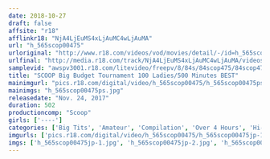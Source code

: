 ```yaml
---
date: 2018-10-27
draft: false
affsite: "r18"
afflinkr18: "NjA4LjEuMS4xLjAuMC4wLjAuMA"
url: "h_565scop00475"
urloriginal: "http://www.r18.com/videos/vod/movies/detail/-/id=h_565scop00475"
urlfinal: "http://media.r18.com/track/NjA4LjEuMS4xLjAuMC4wLjAuMA/videos/vod/movies/detail/-/id=h_565scop00475"
samplevid: "awspv3001.r18.com/litevideo/freepv/8/84s/84scop475/84scop475_dmb_w.mp4"
title: "SCOOP Big Budget Tournament 100 Ladies/500 Minutes BEST"
mainimgurl: "pics.r18.com/digital/video/h_565scop00475/h_565scop00475ps.jpg"
mainimgs: "h_565scop00475ps.jpg"
releasedate: "Nov. 24, 2017"
duration: 502
productioncomp: "Scoop"
girls: ['----']
categories: ['Big Tits', 'Amateur', 'Compilation', 'Over 4 Hours', 'Hi-Def']
imgurls: ['pics.r18.com/digital/video/h_565scop00475/h_565scop00475jp-1.jpg', 'pics.r18.com/digital/video/h_565scop00475/h_565scop00475jp-2.jpg', 'pics.r18.com/digital/video/h_565scop00475/h_565scop00475jp-3.jpg', 'pics.r18.com/digital/video/h_565scop00475/h_565scop00475jp-4.jpg', 'pics.r18.com/digital/video/h_565scop00475/h_565scop00475jp-5.jpg', 'pics.r18.com/digital/video/h_565scop00475/h_565scop00475jp-6.jpg', 'pics.r18.com/digital/video/h_565scop00475/h_565scop00475jp-7.jpg', 'pics.r18.com/digital/video/h_565scop00475/h_565scop00475jp-8.jpg', 'pics.r18.com/digital/video/h_565scop00475/h_565scop00475jp-9.jpg', 'pics.r18.com/digital/video/h_565scop00475/h_565scop00475jp-10.jpg', 'pics.r18.com/digital/video/h_565scop00475/h_565scop00475jp-11.jpg', 'pics.r18.com/digital/video/h_565scop00475/h_565scop00475jp-12.jpg', 'pics.r18.com/digital/video/h_565scop00475/h_565scop00475jp-13.jpg', 'pics.r18.com/digital/video/h_565scop00475/h_565scop00475jp-14.jpg', 'pics.r18.com/digital/video/h_565scop00475/h_565scop00475jp-15.jpg', 'pics.r18.com/digital/video/h_565scop00475/h_565scop00475jp-16.jpg', 'pics.r18.com/digital/video/h_565scop00475/h_565scop00475jp-17.jpg', 'pics.r18.com/digital/video/h_565scop00475/h_565scop00475jp-18.jpg', 'pics.r18.com/digital/video/h_565scop00475/h_565scop00475jp-19.jpg', 'pics.r18.com/digital/video/h_565scop00475/h_565scop00475jp-20.jpg']
imgs: ['h_565scop00475jp-1.jpg', 'h_565scop00475jp-2.jpg', 'h_565scop00475jp-3.jpg', 'h_565scop00475jp-4.jpg', 'h_565scop00475jp-5.jpg', 'h_565scop00475jp-6.jpg', 'h_565scop00475jp-7.jpg', 'h_565scop00475jp-8.jpg', 'h_565scop00475jp-9.jpg', 'h_565scop00475jp-10.jpg', 'h_565scop00475jp-11.jpg', 'h_565scop00475jp-12.jpg', 'h_565scop00475jp-13.jpg', 'h_565scop00475jp-14.jpg', 'h_565scop00475jp-15.jpg', 'h_565scop00475jp-16.jpg', 'h_565scop00475jp-17.jpg', 'h_565scop00475jp-18.jpg', 'h_565scop00475jp-19.jpg', 'h_565scop00475jp-20.jpg']
---
```

